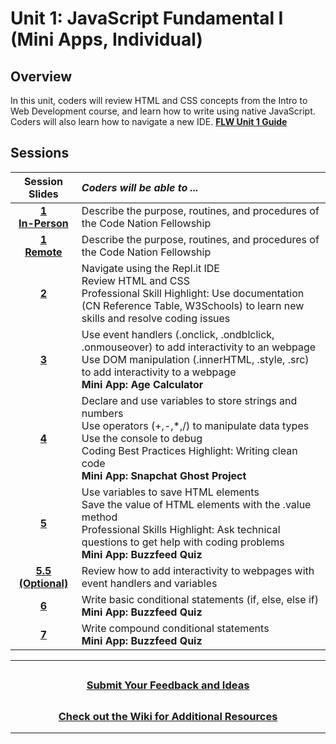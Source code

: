 # Unit 1: JavaScript Fundamental I (Mini Apps, Individual)

## Overview

In this unit, coders will review HTML and CSS concepts from the Intro to Web Development course, and learn how to write using native JavaScript. Coders will also learn how to navigate a new IDE.
[**FLW Unit 1 Guide**](https://docs.google.com/document/d/1RPVhRLfTZDQDZfYq58KfkraBin73tbGLPEsl5r_oQSw/edit#)
## Sessions

|                                               Session Slides                                                 | _Coders will be able to ..._                                                |
| :---------------------------------------------------------------------------: |:------|
| [**1 </br> In-Person**](https://docs.google.com/presentation/d/1Hp-Is181V-U2zmSWYOBBpUKAzLSuLQ-bgE4vvxaYOOc/edit#slide=id.g13dca28bf0f_0_647) | Describe the purpose, routines, and procedures of the Code Nation Fellowship        |
| [**1 </br> Remote**](https://docs.google.com/presentation/d/13C9z2SftL4mmxlhAv3Tlz5Sdjt11to27GWlJcUEYOd8/edit?usp=sharing) | Describe the purpose, routines, and procedures of the Code Nation Fellowship        |
| [**2**](https://docs.google.com/presentation/d/1CO2FQYt4o9UTgVqkhCuNMSS1DYmencg6hr2twGfzWns/edit?usp=sharing) | Navigate using the Repl.it IDE</br>Review HTML and CSS</br>Professional Skill Highlight: Use documentation (CN Reference Table, W3Schools) to learn new skills and resolve coding issues   |
| [**3**](https://docs.google.com/presentation/d/1QhaEkCwGGxWS_orZqViw7tvdKXdFo1Q-qy9_Z-Clp6Y/edit?usp=sharing) |Use event handlers (.onclick, .ondblclick, .onmouseover) to add interactivity to an webpage</br>Use DOM manipulation (.innerHTML, .style, .src) to add interactivity to a webpage</br>**Mini App: Age Calculator** |
| [**4**](https://docs.google.com/presentation/d/1mDC7kMEkxrt4EeY-dUtOkIj9BwmIBYbsbPib_BZSwUo/edit?usp=sharing) |Declare and use variables to store strings and numbers</br>Use operators (+,-,*,/) to manipulate data types</br>Use the console to debug</br>Coding Best Practices Highlight: Writing clean code</br>**Mini App: Snapchat Ghost Project**  |
| [**5**](https://docs.google.com/presentation/d/1Z04TXfRHGUrFRtyOWFYr31CjIxRX2n20EDD3ASd0vqE/edit#slide=id.g13bf2797967_0_1973) |Use variables to save HTML elements</br>Save the value of HTML elements with the .value method</br>Professional Skills Highlight: Ask technical questions to get help with coding problems</br>**Mini App: Buzzfeed Quiz** |
| [**5.5 (Optional)**](https://docs.google.com/presentation/d/1K8mEfF0qywXhntJHDm1Qaxj5Jd4WT2Uz-oRTFBLCxP0/edit?usp=sharing) | Review how to add interactivity to webpages with event handlers and variables|
| [**6**](https://docs.google.com/presentation/d/1o1_qPJwTTUmN846z7e-PR5o2LMLPa14pRiyNQ44C3P0/edit?usp=sharing) | Write basic conditional statements (if, else, else if)</br>**Mini App: Buzzfeed Quiz** |
| [**7**](https://docs.google.com/presentation/d/1IujttC1jtGD1y6sW7z7wXcRmId7Wc75R2Vtjv9Ofr-8/edit?usp=sharing) | Write compound conditional statements</br>**Mini App: Buzzfeed Quiz** |



---
## <h3 align="center"><a href="https://docs.google.com/forms/d/e/1FAIpQLSeQPPd3u1y_vV9426DjRjgzQHrzsMAIbdsGCxEU5uRj3bTleQ/viewform?usp=sf_link">Submit Your Feedback and Ideas</a></h3>

## <h3 align="center"><a href="https://github.com/itscodenation/curriculum-21-22/wiki">Check out the Wiki for Additional Resources</a></h3>

---
